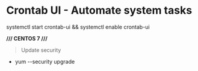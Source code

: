 # Crontab UI - Automate system tasks

systemctl start crontab-ui && systemctl enable crontab-ui

**/// CENTOS 7 ///**

> Update security

- yum --security upgrade
